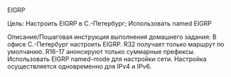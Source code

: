 EIGRP

Цель:
Настроить EIGRP в С.-Петербург;
Использовать named EIGRP


Описание/Пошаговая инструкция выполнения домашнего задания:
В офисе С.-Петербург настроить EIGRP.
R32 получает только маршрут по умолчанию.
R16-17 анонсируют только суммарные префиксы.
Использовать EIGRP named-mode для настройки сети.
Настройка осуществляется одновременно для IPv4 и IPv6.
